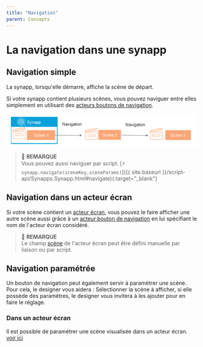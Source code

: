 ```yaml
---
title: "Navigation"
parent: Concepts
---
```


# La navigation dans une synapp

## Navigation simple

La synapp, lorsqu'elle démarre, affiche la scène de départ.

Si votre synapp contient plusieurs scènes, vous pouvez naviguer entre elles simplement en utilisant des [acteurs boutons de navigation](./actor-types/input-nav-button.md).

![SynApps](../assets/scenes-nav.png)

> 📌 **REMARQUE**<br>
Vous pouvez aussi naviguer par script. [⚡ `synapp.navigate(sceneKey,sceneParams)`]({{ site.baseurl }}/script-api/Synapps.Synapp.html#navigate){:target="_blank"}

## Navigation dans un acteur écran

Si votre scène contient un [acteur écran](./actor-types/display-screen.md), vous pouvez le faire afficher une autre scène aussi grâce à un [acteur bouton de navigation](./actor-types/input-nav-button.md) en lui spécifiant le nom de l'acteur écran considéré.

> 📌 **REMARQUE**<br>
Le champ [scène](./actor-types/display-screen.md#scene) de l'acteur écran peut être défini manuelle par liaison ou par script.

## Navigation paramétrée

Un bouton de navigation peut également servir à paramètrer une scène. Pour cela, le designer vous aidera : Sélectionner la scène à afficher, si elle possède des paramètres, le designer vous invitera à les ajouter pour en faire le réglage.

### Dans un acteur écran

Il est possible de paramétrer une scène visualisée dans un acteur écran. [voir ici](./actor-types/display-screen.md#scene)
